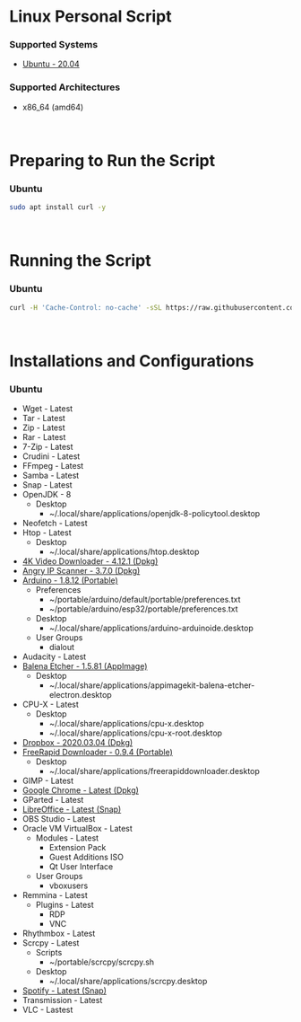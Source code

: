 # Linux Personal Script

### Supported Systems
* [Ubuntu - 20.04](https://ubuntu.com/)

### Supported Architectures
* x86_64 (amd64)

<br/>

# Preparing to Run the Script

### Ubuntu
```bash
sudo apt install curl -y
```

<br/>

# Running the Script

### Ubuntu
```bash
curl -H 'Cache-Control: no-cache' -sSL https://raw.githubusercontent.com/daniloancilotto/linux-personal-script/master/ubuntu.sh | bash
```

<br/>

# Installations and Configurations

### Ubuntu
* Wget - Latest
* Tar - Latest
* Zip - Latest
* Rar - Latest
* 7-Zip - Latest
* Crudini - Latest
* FFmpeg - Latest
* Samba - Latest
* Snap - Latest
* OpenJDK - 8
  * Desktop
    * ~/.local/share/applications/openjdk-8-policytool.desktop
* Neofetch - Latest
* Htop - Latest
  * Desktop
    * ~/.local/share/applications/htop.desktop
* [4K Video Downloader - 4.12.1 (Dpkg)](https://www.4kdownload.com/products/product-videodownloader)
* [Angry IP Scanner - 3.7.0 (Dpkg)](https://angryip.org/)
* [Arduino - 1.8.12 (Portable)](https://www.arduino.cc/)
  * Preferences
    * ~/portable/arduino/default/portable/preferences.txt
    * ~/portable/arduino/esp32/portable/preferences.txt
  * Desktop
    * ~/.local/share/applications/arduino-arduinoide.desktop
  * User Groups
    * dialout
* Audacity - Latest
* [Balena Etcher - 1.5.81 (AppImage)](https://www.balena.io/etcher/)
  * Desktop
    * ~/.local/share/applications/appimagekit-balena-etcher-electron.desktop
* CPU-X - Latest
  * Desktop
    * ~/.local/share/applications/cpu-x.desktop
    * ~/.local/share/applications/cpu-x-root.desktop
* [Dropbox - 2020.03.04 (Dpkg)](https://www.dropbox.com/install)
* [FreeRapid Downloader - 0.9.4 (Portable)](http://wordrider.net/freerapid/)
  * Desktop
    * ~/.local/share/applications/freerapiddownloader.desktop
* GIMP - Latest
* [Google Chrome - Latest (Dpkg)](https://www.google.com/chrome/)
* GParted - Latest
* [LibreOffice - Latest (Snap)](https://snapcraft.io/libreoffice)
* OBS Studio - Latest
* Oracle VM VirtualBox - Latest
  * Modules - Latest
    * Extension Pack
    * Guest Additions ISO
    * Qt User Interface
  * User Groups
    * vboxusers
* Remmina - Latest
  * Plugins - Latest
    * RDP
    * VNC
* Rhythmbox - Latest
* Scrcpy - Latest
  * Scripts
    * ~/portable/scrcpy/scrcpy.sh
  * Desktop
    * ~/.local/share/applications/scrcpy.desktop
* [Spotify - Latest (Snap)](https://snapcraft.io/spotify)
* Transmission - Latest
* VLC - Lastest